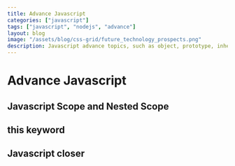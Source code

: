 ```yaml
---
title: Advance Javascript
categories: ["javascript"]
tags: ["javascript", "nodejs", "advance"]
layout: blog
image: "/assets/blog/css-grid/future_technology_prospects.png"
description: Javascript advance topics, such as object, prototype, inheritance etc...
---
```


# Advance Javascript 

## Javascript Scope and Nested Scope

## this keyword

## Javascript closer 

